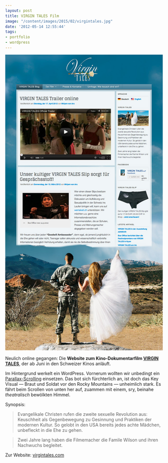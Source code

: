 ```yaml
---
layout: post
title: VIRGIN TALES Film
image: "/content/images/2015/02/virgintales.jpg"
date: '2012-05-14 12:55:44'
tags:
- portfolio
- wordpress
---
```



![Virgin Tales](/content/images/2015/02/virgintales.jpg)

Neulich online gegangen: Die **Website zum Kino-Dokumentarfilm [VIRGIN TALES](http://virgintales.com)**, der ab Juni in den Schweizer Kinos anläuft.

Im Hintergrund werkelt ein WordPress. Vornerum wollten wir unbedingt ein [Parallax-Scrolling](http://de.wikipedia.org/wiki/Bewegungsparallaxe) einsetzen. Das bot sich fürchterlich an, ist doch das Key Visual — Braut und Soldat vor den Rocky Mountains — unheimlich stark. Es fährt beim Scrollen von unten her auf, zuammen mit einem, sry, beinahe *theatralisch* bewölkten Himmel.

Synopsis:

> Evangelikale Christen rufen die zweite sexuelle Revolution aus: Keuschheit als Gegenbewegung zu Gesinnung und Praktiken der modernen Kultur. So gelobt in den USA bereits jedes achte Mädchen, unbefleckt in die Ehe zu gehen.  

> Zwei Jahre lang haben die Filmemacher die Famile Wilson und ihren Nachwuchs begleitet.

Zur Website: [virgintales.com](http://virgintales.com)
